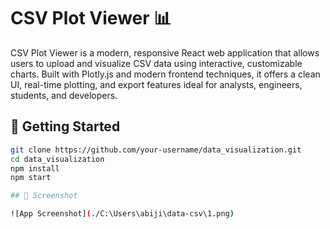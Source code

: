 # CSV Plot Viewer 📊

CSV Plot Viewer is a modern, responsive React web application that allows users to upload and visualize CSV data using interactive, customizable charts. Built with Plotly.js and modern frontend techniques, it offers a clean UI, real-time plotting, and export features ideal for analysts, engineers, students, and developers.

## 🚀 Getting Started

```bash
git clone https://github.com/your-username/data_visualization.git
cd data_visualization
npm install
npm start

## 📸 Screenshot

![App Screenshot](./C:\Users\abiji\data-csv\1.png)
